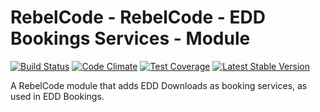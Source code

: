 # RebelCode - RebelCode - EDD Bookings Services - Module

[![Build Status](https://travis-ci.org/rebelcode/rcmod-eddbk-services.svg?branch=master)](https://travis-ci.org/rebelcode/rcmod-eddbk-services)
[![Code Climate](https://codeclimate.com/github/RebelCode/rcmod-eddbk-services/badges/gpa.svg)](https://codeclimate.com/github/RebelCode/rcmod-eddbk-services)
[![Test Coverage](https://codeclimate.com/github/RebelCode/rcmod-eddbk-services/badges/coverage.svg)](https://codeclimate.com/github/RebelCode/rcmod-eddbk-services/coverage)
[![Latest Stable Version](https://poser.pugx.org/rebelcode/rcmod-eddbk-services/version)](https://packagist.org/packages/rebelcode/rcmod-eddbk-services)

A RebelCode module that adds EDD Downloads as booking services, as used in EDD Bookings.

